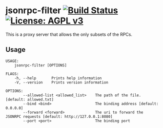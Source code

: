 # jsonrpc-filter [![Build Status](https://travis-ci.com/CodeChain-io/jsonrpc-filter.svg?branch=master)](https://travis-ci.com/CodeChain-io/jsonrpc-filter) [![License: AGPL v3](https://img.shields.io/badge/License-AGPL%20v3-blue.svg)](https://www.gnu.org/licenses/agpl-3.0)
This is a proxy server that allows the only subsets of the RPCs.

## Usage
```
USAGE:
    jsonrpc-filter [OPTIONS]

FLAGS:
    -h, --help       Prints help information
    -V, --version    Prints version information

OPTIONS:
        --allowed-list <allowed_list>    The path of the file. [default: allowed.txt]
        --bind <bind>                    The binding address [default: 0.0.0.0]
        --forward <forward>              The uri to forward the JSONRPC requests [default: http://127.0.0.1:8080]
        --port <port>                    The binding port
```
